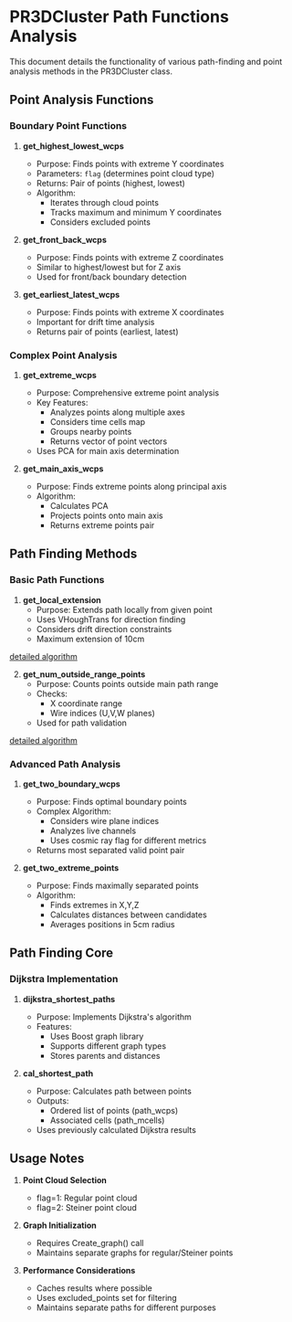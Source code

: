 # PR3DCluster Path Functions Analysis

This document details the functionality of various path-finding and point analysis methods in the PR3DCluster class.

## Point Analysis Functions

### Boundary Point Functions

1. **get_highest_lowest_wcps**
   - Purpose: Finds points with extreme Y coordinates
   - Parameters: `flag` (determines point cloud type)
   - Returns: Pair of points (highest, lowest)
   - Algorithm:
     - Iterates through cloud points
     - Tracks maximum and minimum Y coordinates
     - Considers excluded points

2. **get_front_back_wcps**
   - Purpose: Finds points with extreme Z coordinates
   - Similar to highest/lowest but for Z axis
   - Used for front/back boundary detection

3. **get_earliest_latest_wcps**
   - Purpose: Finds points with extreme X coordinates
   - Important for drift time analysis
   - Returns pair of points (earliest, latest)

### Complex Point Analysis

1. **get_extreme_wcps**
   - Purpose: Comprehensive extreme point analysis
   - Key Features:
     - Analyzes points along multiple axes
     - Considers time cells map
     - Groups nearby points
     - Returns vector of point vectors
   - Uses PCA for main axis determination

2. **get_main_axis_wcps**
   - Purpose: Finds extreme points along principal axis
   - Algorithm:
     - Calculates PCA
     - Projects points onto main axis
     - Returns extreme points pair

## Path Finding Methods

### Basic Path Functions

1. **get_local_extension**
   - Purpose: Extends path locally from given point
   - Uses VHoughTrans for direction finding
   - Considers drift direction constraints
   - Maximum extension of 10cm

[detailed algorithm](./track_fitting/get_local_extension.md)

2. **get_num_outside_range_points**
   - Purpose: Counts points outside main path range
   - Checks:
     - X coordinate range
     - Wire indices (U,V,W planes)
   - Used for path validation

[detailed algorithm](./track_fitting/get_num_outside_range.md)

### Advanced Path Analysis

1. **get_two_boundary_wcps**
   - Purpose: Finds optimal boundary points
   - Complex Algorithm:
     - Considers wire plane indices
     - Analyzes live channels
     - Uses cosmic ray flag for different metrics
   - Returns most separated valid point pair

2. **get_two_extreme_points**
   - Purpose: Finds maximally separated points
   - Algorithm:
     - Finds extremes in X,Y,Z
     - Calculates distances between candidates
     - Averages positions in 5cm radius

## Path Finding Core

### Dijkstra Implementation

1. **dijkstra_shortest_paths**
   - Purpose: Implements Dijkstra's algorithm
   - Features:
     - Uses Boost graph library
     - Supports different graph types
     - Stores parents and distances

2. **cal_shortest_path**
   - Purpose: Calculates path between points
   - Outputs:
     - Ordered list of points (path_wcps)
     - Associated cells (path_mcells)
   - Uses previously calculated Dijkstra results

## Usage Notes

1. **Point Cloud Selection**
   - flag=1: Regular point cloud
   - flag=2: Steiner point cloud

2. **Graph Initialization**
   - Requires Create_graph() call
   - Maintains separate graphs for regular/Steiner points

3. **Performance Considerations**
   - Caches results where possible
   - Uses excluded_points set for filtering
   - Maintains separate paths for different purposes
